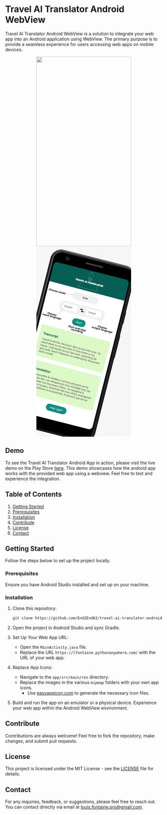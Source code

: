 # Travel AI Translator Android WebView

Travel AI Translator Android WebView is a solution to integrate your web app into an Android application using WebView. The primary purpose is to provide a seamless experience for users accessing web apps on mobile devices.

<div align="center">
    <img src="static/img/screenshot1.png" width="304" height="607" >
	<img src="static/img/screenshot2.png" width="304" height="607" >
</div>

## Demo

To see the Travel AI Translator Android App in action, please visit the live demo on the Play Store [here](https://play.google.com/store/apps/details?id=com.end2endai.traveltranslatorai&pcampaignid=web_share). This demo showcases how the android app works with the provided web app using a webview. Feel free to test and experience the integration.

## Table of Contents

1. [Getting Started](#getting-started)
2. [Prerequisites](#prerequisites)
3. [Installation](#installation)
4. [Contribute](#contribute)
5. [License](#license)
6. [Contact](#contact)

## Getting Started

Follow the steps below to set up the project locally.

### Prerequisites

Ensure you have Android Studio installed and set up on your machine.

### Installation

1. Clone this repository:
   ```bash
   git clone https://github.com/End2EndAI/travel-ai-translator-android.git
   ```

2. Open the project in Android Studio and sync Gradle.

3. Set Up Your Web App URL:
    - Open the `MainActivity.java` file.
    - Replace the URL `https://lfontaine.pythonanywhere.com/` with the URL of your web app.

4. Replace App Icons:
    - Navigate to the `app/src/main/res` directory.
    - Replace the images in the various `mipmap` folders with your own app icons.
      - Use [easyappicon.com](https://easyappicon.com/) to generate the necessary icon files.

5. Build and run the app on an emulator or a physical device. Experience your web app within the Android WebView environment.

## Contribute

Contributions are always welcome! Feel free to fork the repository, make changes, and submit pull requests.

## License

This project is licensed under the MIT License - see the [LICENSE](LICENSE.md) file for details.

## Contact

For any inquiries, feedback, or suggestions, please feel free to reach out. You can contact directly via email at [louis.fontaine.pro@gmail.com](mailto:louis.fontaine.pro@gmail.com).
